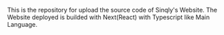 This is the repository for upload the source code of Sinqly's Website. The Website deployed is builded with Next(React) with Typescript like Main Language.